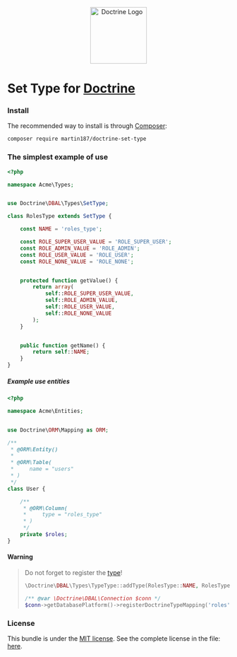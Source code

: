 <p align="center">
    <a href="https://github.com/martin187/doctrine-set-type">
        <img height="128" src="logo.png" alt="Doctrine Logo">
    </a>
</p>

# Set Type for [Doctrine](http://www.doctrine-project.org/)

[//]: # ([![Travis CI]&#40;https://img.shields.io/travis/martin187/doctrine-set-type.svg?style=flat&#41;]&#40;https://travis-ci.org/jungle-bay/doctrine-set-type&#41;)
[//]: # ([![Scrutinizer CI]&#40;https://img.shields.io/scrutinizer/g/martin187/doctrine-set-type.svg?style=flat&#41;]&#40;https://scrutinizer-ci.com/g/martin187/doctrine-set-type&#41;)
[//]: # ([![Codecov]&#40;https://img.shields.io/codecov/c/github/martin187/doctrine-set-type.svg?style=flat&#41;]&#40;https://codecov.io/gh/martin187/doctrine-set-type&#41;)

### Install

The recommended way to install is through [Composer](https://getcomposer.org/doc/00-intro.md#introduction):

```bash
composer require martin187/doctrine-set-type
```

### The simplest example of use

```php
<?php

namespace Acme\Types;


use Doctrine\DBAL\Types\SetType;

class RolesType extends SetType {

    const NAME = 'roles_type';

    const ROLE_SUPER_USER_VALUE = 'ROLE_SUPER_USER';
    const ROLE_ADMIN_VALUE = 'ROLE_ADMIN';
    const ROLE_USER_VALUE = 'ROLE_USER';
    const ROLE_NONE_VALUE = 'ROLE_NONE';


    protected function getValue() {
        return array(
            self::ROLE_SUPER_USER_VALUE,
            self::ROLE_ADMIN_VALUE,
            self::ROLE_USER_VALUE,
            self::ROLE_NONE_VALUE
        );
    }


    public function getName() {
        return self::NAME;
    }
}
```

##### Example use entities

```php
<?php

namespace Acme\Entities;


use Doctrine\ORM\Mapping as ORM;

/**
 * @ORM\Entity()
 *
 * @ORM\Table(
 *     name = "users"
 * )
 */
class User {

    /**
     * @ORM\Column(
     *     type = "roles_type"
     * )
     */
    private $roles;
}
```

#### Warning

> Do not forget to register the [type](http://docs.doctrine-project.org/projects/doctrine-orm/en/latest/cookbook/custom-mapping-types.html)!
>
> ```php
> \Doctrine\DBAL\Types\TypeType::addType(RolesType::NAME, RolesType::class);
>
> /** @var \Doctrine\DBAL\Connection $conn */
> $conn->getDatabasePlatform()->registerDoctrineTypeMapping('roles', RolesType::NAME);
> ```

### License

This bundle is under the [MIT license](http://opensource.org/licenses/MIT). See the complete license in the file: [here](https://github.com/martin187/doctrine-set-type/blob/master/license.txt).
